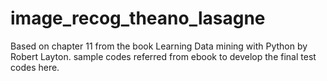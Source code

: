 # image_recog_theano_lasagne
Based on chapter 11 from the book Learning Data mining with Python by Robert Layton.
sample codes referred from ebook to develop the final test codes here.
